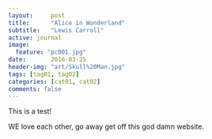 ```yaml
---
layout:     post
title:      "Alice in Wonderland"
subtitle:   "Lewis Carroll"
active: journal
image:
  feature: "pc001.jpg"
date:       2016-03-25
header-img: "art/Skull%20Man.jpg"
tags: [tag01, tag02]
categories: [cat01, cat02]
comments: false
---
```

This is a test!

WE love each other, go away get off this god damn website. 
